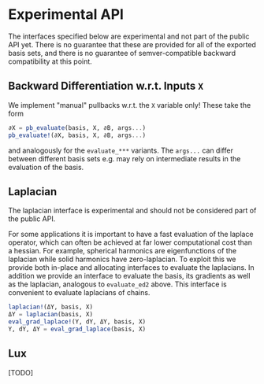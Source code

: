 
# Experimental API 

The interfaces specified below are experimental and not part of the public API yet. There is no guarantee that these are provided for all of the exported basis sets, and there is no guarantee of semver-compatible backward compatibility at this point.

## Backward Differentiation w.r.t. Inputs `X`

We implement "manual" pullbacks w.r.t. the `X` variable only! These  take the form
```julia
∂X = pb_evaluate(basis, X, ∂B, args...)
pb_evaluate!(∂X, basis, X, ∂B, args...)
```
and analogously for the `evaluate_***` variants. The `args...` can differ between different basis sets e.g. may rely on intermediate results in the evaluation of the basis. 

## Laplacian 

The laplacian interface is experimental and should not be considered part of the public API. 

For some applications it is important to have a fast evaluation of the laplace operator, which can often be achieved at far lower computational cost than a hessian. For example, spherical harmonics are eigenfunctions of the laplacian while solid harmonics have zero-laplacian. To exploit this we provide both in-place and allocating interfaces to evaluate the laplacians. In addition we provide an interface to evaluate the basis, its gradients as well as the laplacian, analogous to `evaluate_ed2` above. This interface is convenient to evaluate laplacians of chains.

```julia
laplacian!(ΔY, basis, X)
ΔY = laplacian(basis, X)
eval_grad_laplace!(Y, dY, ΔY, basis, X)
Y, dY, ΔY = eval_grad_laplace(basis, X)
```


## Lux  

[TODO]